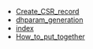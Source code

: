 * [Create_CSR_record](Create_CSR_record..md)
* [dhparam_generation](dhparam_generation.md)
* [index](index.md)
* [How_to_put_together](How_to_put_together.md)
